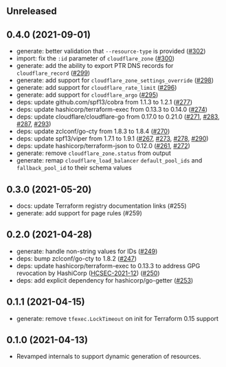 ## Unreleased 

## 0.4.0 (2021-09-01)

- generate: better validation that `--resource-type` is provided ([#302](https://github.com/cloudflare/cf-terraforming/issues/302))
- import: fix the `:id` parameter of `cloudflare_zone` ([#300](https://github.com/cloudflare/cf-terraforming/issues/300))
- generate: add the ability to export PTR DNS records for `cloudflare_record` ([#299](https://github.com/cloudflare/cf-terraforming/issues/299))
- generate: add support for `cloudflare_zone_settings_override` ([#298](https://github.com/cloudflare/cf-terraforming/issues/298))
- generate: add support for `cloudflare_rate_limit` ([#296](https://github.com/cloudflare/cf-terraforming/issues/296))
- generate: add support for `cloudflare_argo` ([#295](https://github.com/cloudflare/cf-terraforming/issues/295))
- deps: update github.com/spf13/cobra from 1.1.3 to 1.2.1 ([#277](https://github.com/cloudflare/cf-terraforming/issues/277))
- deps: update hashicorp/terraform-exec from 0.13.3 to 0.14.0 ([#274](https://github.com/cloudflare/cf-terraforming/issues/274))
- deps: update cloudflare/cloudflare-go from 0.17.0 to 0.21.0 ([#271](https://github.com/cloudflare/cf-terraforming/issues/271), [#283](https://github.com/cloudflare/cf-terraforming/issues/283), [#287](https://github.com/cloudflare/cf-terraforming/issues/287), [#293](https://github.com/cloudflare/cf-terraforming/issues/293))
- deps: update zclconf/go-cty from 1.8.3 to 1.8.4  ([#270](https://github.com/cloudflare/cf-terraforming/issues/270))
- deps: update spf13/viper from 1.7.1 to 1.9.1 ([#267](https://github.com/cloudflare/cf-terraforming/issues/249), [#273](https://github.com/cloudflare/cf-terraforming/issues/273), [#278](https://github.com/cloudflare/cf-terraforming/issues/278), [#290](https://github.com/cloudflare/cf-terraforming/issues/290))
- deps: update hashicorp/terraform-json to 0.12.0 ([#261](https://github.com/cloudflare/cf-terraforming/issues/261), [#272](https://github.com/cloudflare/cf-terraforming/issues/272))
- generate: remove `cloudflare_zone.status` from output
- generate: remap `cloudflare_load_balancer` `default_pool_ids` and `fallback_pool_id` to their schema values

## 0.3.0 (2021-05-20)

- docs: update Terraform registry documentation links (#255)
- generate: add support for page rules (#259)

## 0.2.0 (2021-04-28)

- generate: handle non-string values for IDs ([#249](https://github.com/cloudflare/cf-terraforming/issues/249))
- deps: bump zclconf/go-cty to 1.8.2 ([#247](https://github.com/cloudflare/cf-terraforming/issues/247))
- deps: update hashicorp/terraform-exec to 0.13.3 to address GPG revocation by HashiCorp ([HCSEC-2021-12](https://discuss.hashicorp.com/t/hcsec-2021-12-codecov-security-event-and-hashicorp-gpg-key-exposure/23512)) ([#250](https://github.com/cloudflare/cf-terraforming/issues/250))
- deps: add explicit dependency for hashicorp/go-getter ([#253](https://github.com/cloudflare/cf-terraforming/issues/253))

## 0.1.1 (2021-04-15)

- generate: remove `tfexec.LockTimeout` on init for Terraform 0.15 support

## 0.1.0 (2021-04-13)

- Revamped internals to support dynamic generation of resources.
